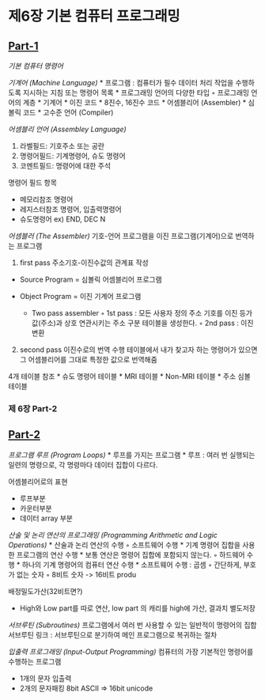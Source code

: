 
# 제6장 기본 컴퓨터 프로그래밍

## [Part-1](https://www.youtube.com/watch?v=bx3qZQb0LL8&list=PLc8fQ-m7b1hCHTT7VH2oo0Ng7Et096dYc&index=14)
*기본 컴퓨터 명령어*


*기계어 (Machine Language)*
	* 	프로그램 : 컴퓨터가 필수 데이터 처리 작업을 수행하도록 지시하는 지침 또는 명령어 목록
	* 	프로그래밍 언어의 다양한 타입
	◦	프로그래밍 언어의 계층
	* 	기계어
	* 	이진 코드
	* 	8진수, 16진수 코드
	* 	어셈블리어 (Assembler)
	* 	심볼릭 코드
	* 	고수준 언어 (Compiler)

*어셈블리 언어 (Assembley Language)*
1. 라벨필드: 기호주소 또는 공란
2. 명령어필드: 기계명령어, 슈도 명령어
3. 코멘트필드: 명령어에 대한 주석

명령어 필드 항목
* 메모리참조 명령어
* 레지스터참조 명령어, 입출력명령어
* 슈도명령어 ex) END, DEC N


*어셈블러 (The Assembler)*
기호-언어 프로그램을 이진 프로그램(기계어)으로 번역하는 프로그램

1) first pass
주소기호-이진수값의 관계표 작성
* Source Program = 심볼릭 어셈블리어 프로그램
* Object Program = 이진 기계어 프로그램

	* 	Two pass assembler
	◦	1st pass : 모든 사용자 정의 주소 기호를 이진 등가값(주소)과 상호 연관시키는 주소 구분 테이블을 생성한다.
	◦	2nd pass : 이진 변환

2) second pass
이진수로의 번역 수행
테이블에서 내가 찾고자 하는 명령어가 있으면 그 어셈블리어를 그대로 특정한 값으로 번역해줌

4개 테이블 참조
	* 	슈도 명령어 테이블
	* 	MRI 테이블
	* 	Non-MRI 테이블
	* 	주소 심볼 테이블


### 제 6장 Part-2

## [Part-2](https://www.youtube.com/watch?v=hXKSCzaYCXk&list=PLc8fQ-m7b1hCHTT7VH2oo0Ng7Et096dYc&index=15)
*프로그램 루프 (Program Loops)*
	* 루프를 가지는 프로그램
	* 루프 : 여러 번 실행되는 일련의 명령으로, 각 명령마다 데이터 집합이 다르다.

어셈블리어로의 표현
* 루프부분
* 카운터부분
* 데이터 array 부분

*산술 및 논리 연산의 프로그래밍 (Programming Arithmetic and Logic Operations)*
	* 	산술과 논리 연산의 수행
	◦	소프트웨어 수행
	* 	기계 명령어 집합을 사용한 프로그램의 연산 수행
	* 	보통 연산은 명령어 집합에 포함되지 않는다.
	◦	하드웨어 수행
	* 	하나의 기계 명령어의 컴퓨터 연산 수행
	* 	소프트웨어 수행 : 곱셈
	◦	간단하게, 부호가 없는 숫자
	◦	8비트 숫자 -> 16비트 produ

배정밀도가산(32비트면?)
* High와 Low part를 따로 연산, low part 의 캐리를 high에 가산, 결과치 별도저장

*서브루틴 (Subroutines)*
프로그램에서 여러 번 사용할 수 있는 일반적이 명령어의 집합
서브루틴 링크 : 서브루틴으로 분기하여 메인 프로그램으로 복귀하는 절차

*입출력 프로그래밍 (Input-Output Programming)*
컴퓨터의 가장 기본적인 명령어를 수행하는 프로그램
* 1개의 문자 입출력
* 2개의 문자패킹
8bit ASCII => 16bit unicode

